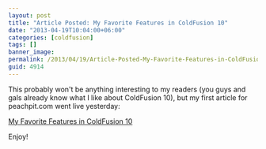 ```yaml
---
layout: post
title: "Article Posted: My Favorite Features in ColdFusion 10"
date: "2013-04-19T10:04:00+06:00"
categories: [coldfusion]
tags: []
banner_image: 
permalink: /2013/04/19/Article-Posted-My-Favorite-Features-in-ColdFusion-10
guid: 4914
---
```


This probably won't be anything interesting to my readers (you guys and gals already know what I like about ColdFusion 10), but my first article for peachpit.com went live yesterday: 

<a href="http://www.peachpit.com/articles/article.aspx?p=2044525&WT.mc_id=Author_Camden_ColdFusion">My Favorite Features in ColdFusion 10</a>

Enjoy!